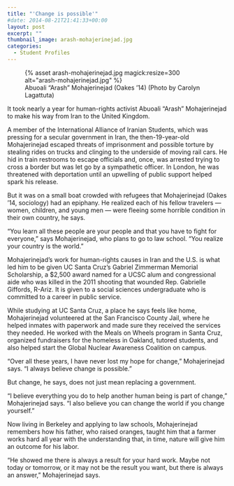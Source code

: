 ```yaml
---
title: "'Change is possible'"
#date: 2014-08-21T21:41:33+00:00
layout: post
excerpt: ""
thumbnail_image: arash-mohajerinejad.jpg
categories:
  - Student Profiles
---
```

<figure class="inline-image right">
{% asset arash-mohajerinejad.jpg magick:resize=300 alt="arash-mohajerinejad.jpg" %}<figcaption>Abuoali &#8220;Arash&#8221; Mohajerinejad (Oakes &#8217;14)  
(Photo by Carolyn Lagattuta)</figcaption></figure>

It took nearly a year for human-rights activist Abuoali &#8220;Arash&#8221; Mohajerinejad to make his way from Iran to the United Kingdom.

A member of the International Alliance of Iranian Students, which was pressing for a secular government in Iran, the then-19-year-old Mohajerinejad escaped threats of imprisonment and possible torture by stealing rides on trucks and clinging to the underside of moving rail cars. He hid in train restrooms to escape officials and, once, was arrested trying to cross a border but was let go by a sympathetic officer. In London, he was threatened with deportation until an upwelling of public support helped spark his release.

But it was on a small boat crowded with refugees that Mohajerinejad (Oakes &#8217;14, sociology) had an epiphany. He realized each of his fellow travelers — women, children, and young men — were fleeing some horrible condition in their own country, he says.

&#8220;You learn all these people are your people and that you have to fight for everyone,&#8221; says Mohajerinejad, who plans to go to law school. &#8220;You realize your country is the world.&#8221;

Mohajerinejad&#8217;s work for human-rights causes in Iran and the U.S. is what led him to be given UC Santa Cruz&#8217;s Gabriel Zimmerman Memorial Scholarship, a $2,500 award named for a UCSC alum and congressional aide who was killed in the 2011 shooting that wounded Rep. Gabrielle Giffords, R-Ariz. It is given to a social sciences undergraduate who is committed to a career in public service.

While studying at UC Santa Cruz, a place he says feels like home, Mohajerinejad volunteered at the San Francisco County Jail, where he helped inmates with paperwork and made sure they received the services they needed. He worked with the Meals on Wheels program in Santa Cruz, organized fundraisers for the homeless in Oakland, tutored students, and also helped start the Global Nuclear Awareness Coalition on campus.

&#8220;Over all these years, I have never lost my hope for change,&#8221; Mohajerinejad says. &#8220;I always believe change is possible.&#8221;

But change, he says, does not just mean replacing a government.

&#8220;I believe everything you do to help another human being is part of change,&#8221; Mohajerinejad says. &#8220;I also believe you can change the world if you change yourself.&#8221;

Now living in Berkeley and applying to law schools, Mohajerinejad remembers how his father, who raised oranges, taught him that a farmer works hard all year with the understanding that, in time, nature will give him an outcome for his labor.

&#8220;He showed me there is always a result for your hard work. Maybe not today or tomorrow, or it may not be the result you want, but there is always an answer,&#8221; Mohajerinejad says.
